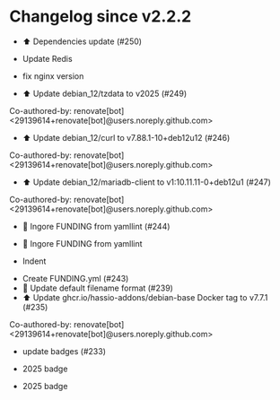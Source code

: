 # Changelog since v2.2.2
- ⬆️ Dependencies update  (#250)

* Update Redis

* fix nginx version 
- ⬆️ Update debian_12/tzdata to v2025 (#249)

Co-authored-by: renovate[bot] <29139614+renovate[bot]@users.noreply.github.com> 
- ⬆️ Update debian_12/curl to v7.88.1-10+deb12u12 (#246)

Co-authored-by: renovate[bot] <29139614+renovate[bot]@users.noreply.github.com> 
- ⬆️ Update debian_12/mariadb-client to v1:10.11.11-0+deb12u1 (#247)

Co-authored-by: renovate[bot] <29139614+renovate[bot]@users.noreply.github.com> 
- 💚 Ingore FUNDING from yamllint (#244)

* 💚 Ingore FUNDING from yamllint

* Indent 
- Create FUNDING.yml (#243) 
- 🔧 Update default filename format (#239) 
- ⬆️ Update ghcr.io/hassio-addons/debian-base Docker tag to v7.7.1 (#235)

Co-authored-by: renovate[bot] <29139614+renovate[bot]@users.noreply.github.com> 
- update badges (#233)

* 2025 badge

* 2025 badge 
